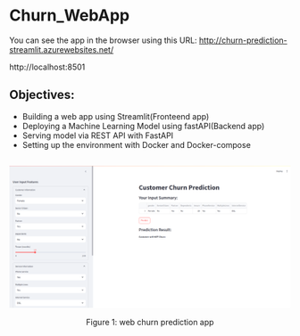 # Churn_WebApp

You can see the app in the browser using this URL: 
http://churn-prediction-streamlit.azurewebsites.net/


http://localhost:8501

## Objectives:

- Building a web app using Streamlit(Fronteend app)
- Deploying a Machine Learning Model using fastAPI(Backend app)
- Serving model via REST API with FastAPI
- Setting up the environment with Docker and Docker-compose

##

<div align="center">
    <img width="700" src="/images/WebAppChurn.png" alt="Material Bread logo">
    <p style="text-align: center;">Figure 1: web churn prediction app</p>   
</div>



